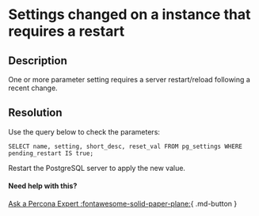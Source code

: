 # Settings changed on a instance that requires a restart

## Description

One or more parameter setting requires a server restart/reload following a recent change.

## Resolution

Use the query below to check the parameters:
```
SELECT name, setting, short_desc, reset_val FROM pg_settings WHERE pending_restart IS true;
```

Restart the PostgreSQL server to apply the new value.

#### Need help with this?

[Ask a Percona Expert :fontawesome-solid-paper-plane:](https://www.percona.com/about-percona/contact?utm_source=pmm&utm_medium=banner&utm_campaign=advisors_readmore){ .md-button }